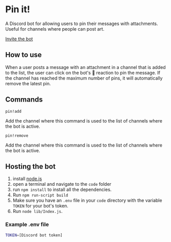 # Pin it!

A Discord bot for allowing users to pin their messages with attachments. Useful for channels where people can post art.

[Invite the bot](https://discord.com/oauth2/authorize?client_id=803325209657606206&permissions=10304&scope=bot)

## How to use

When a user posts a message with an attachment in a channel that is added to the list, the user can click on the bot's 📌 reaction to pin the message. If the channel has reached the maximum number of pins, it will automatically remove the latest pin.

## Commands

`pin!add`

Add the channel where this command is used to the list of channels where the bot is active.

`pin!remove`

Add the channel where this command is used to the list of channels where the bot is active.

## Hosting the bot

1. install [node.js](https://nodejs.org/en/)
2. open a terminal and navigate to the `code` folder
3. run `npm install` to install all the dependencies.
4. Run `npm run-script build`
5. Make sure you have an `.env` file in your `code` directory with the variable `TOKEN` for your bot's token.
6. Run `node lib/Index.js`.

### Example .env file

```bash
TOKEN=[Discord bot token]
```